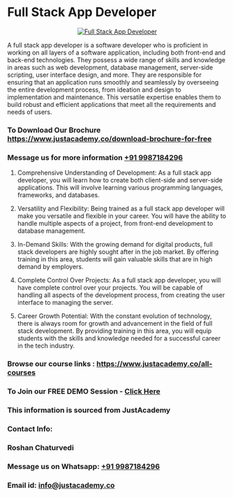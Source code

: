 # Full Stack App Developer

<p align="center">
  <a href="https://justacademy.co/program-detail/full-stack-web-development">
    <img src="https://justacademy.co/storage2/program_images/1704700371.webp" alt="Full Stack App Developer">
  </a>
</p>

A full stack app developer is a software developer who is proficient in working on all layers of a software application, including both front-end and back-end technologies. They possess a wide range of skills and knowledge in areas such as web development, database management, server-side scripting, user interface design, and more. They are responsible for ensuring that an application runs smoothly and seamlessly by overseeing the entire development process, from ideation and design to implementation and maintenance. This versatile expertise enables them to build robust and efficient applications that meet all the requirements and needs of users.
### To Download Our Brochure https://www.justacademy.co/download-brochure-for-free
### Message us for more information [+91 9987184296](https://api.whatsapp.com/send?phone=919987184296)
1) Comprehensive Understanding of Development: As a full stack app developer, you will learn how to create both client-side and server-side applications. This will involve learning various programming languages, frameworks, and databases. 

2) Versatility and Flexibility: Being trained as a full stack app developer will make you versatile and flexible in your career. You will have the ability to handle multiple aspects of a project, from front-end development to database management. 

3) In-Demand Skills: With the growing demand for digital products, full stack developers are highly sought after in the job market. By offering training in this area, students will gain valuable skills that are in high demand by employers. 

4) Complete Control Over Projects: As a full stack app developer, you will have complete control over your projects. You will be capable of handling all aspects of the development process, from creating the user interface to managing the server. 

5) Career Growth Potential: With the constant evolution of technology, there is always room for growth and advancement in the field of full stack development. By providing training in this area, you will equip students with the skills and knowledge needed for a successful career in the tech industry.

### Browse our course links : https://www.justacademy.co/all-courses 
### To Join our FREE DEMO Session - [Click Here](https://www.justacademy.co/register-for-course-demo)


### This information is sourced from JustAcademy
### Contact Info:
### Roshan Chaturvedi
### Message us on Whatsapp: [+91 9987184296](https://api.whatsapp.com/send?phone=919987184296)
### Email id: [info@justacademy.co](mailto:info@justacademy.co)
                    